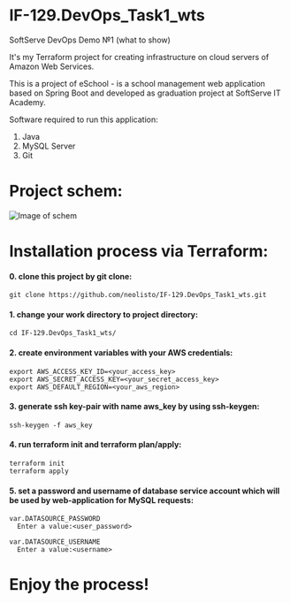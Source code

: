 # IF-129.DevOps_Task1_wts
SoftServe DevOps Demo №1 (what to show)

It's my Terraform project for creating infrastructure on cloud servers of Amazon Web Services.

This is a project of eSchool - is a school management web application based on Spring Boot and developed as graduation project at SoftServe IT Academy.

Software required to run this application:
1. Java
2. MySQL Server
3. Git

# Project schem:

![Image of schem](https://i.imgur.com/sLhMusR.jpg)

# Installation process via Terraform:
#### 0. clone this project by git clone:
```
git clone https://github.com/neolisto/IF-129.DevOps_Task1_wts.git
```

#### 1. change your work directory to project directory:
```
cd IF-129.DevOps_Task1_wts/
```

#### 2. create environment variables with your AWS credentials:
```
export AWS_ACCESS_KEY_ID=<your_access_key>
export AWS_SECRET_ACCESS_KEY=<your_secret_access_key>
export AWS_DEFAULT_REGION=<your_aws_region>
```

#### 3. generate ssh key-pair with name aws_key by using ssh-keygen:
```
ssh-keygen -f aws_key
```

#### 4. run terraform init and terraform plan/apply:
```
terraform init
terraform apply
```

#### 5. set a password and username of database service account which will be used by web-application for MySQL requests:
```
var.DATASOURCE_PASSWORD
  Enter a value:<user_password>

var.DATASOURCE_USERNAME
  Enter a value:<username>
```

# Enjoy the process!
